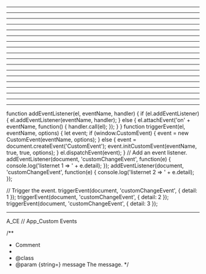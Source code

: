 


-------------------------------------------------



-------------------------------------------------



-------------------------------------------------



-------------------------------------------------



-------------------------------------------------



-------------------------------------------------



-------------------------------------------------



-------------------------------------------------



-------------------------------------------------



-------------------------------------------------



-------------------------------------------------



-------------------------------------------------



-------------------------------------------------



-------------------------------------------------



-------------------------------------------------



-------------------------------------------------



-------------------------------------------------



-------------------------------------------------

function addEventListener(el, eventName, handler) {
  if (el.addEventListener) {
    el.addEventListener(eventName, handler);
  } else {
    el.attachEvent('on' + eventName, function() {
      handler.call(el);
    });
  }
}
function triggerEvent(el, eventName, options) {
  let event;
  if (window.CustomEvent) {
    event = new CustomEvent(eventName, options);
  } else {
    event = document.createEvent('CustomEvent');
    event.initCustomEvent(eventName, true, true, options);
  }
  el.dispatchEvent(event);
}
// Add an event listener.
addEventListener(document, 'customChangeEvent', function(e) {
  console.log('listernet 1 => ' + e.detail); });
addEventListener(document, 'customChangeEvent', function(e) {
  console.log('listernet 2 => ' + e.detail); });

// Trigger the event.
triggerEvent(document, 'customChangeEvent', { detail: 1 });
triggerEvent(document, 'customChangeEvent', { detail: 2 });
triggerEvent(document, 'customChangeEvent', { detail: 3 });

-------------------------------------------------

A_CE  // App_Custom Events

/**
 * Comment
 *
 * @class
 * @param {string=} message The message.
 */